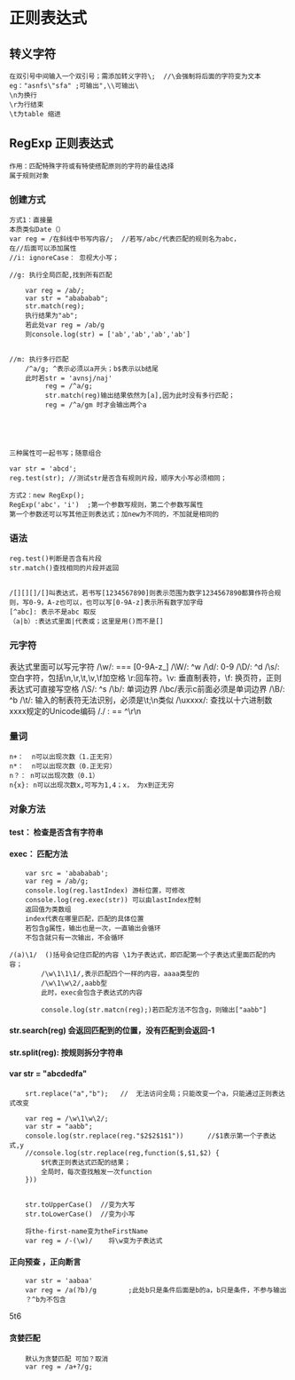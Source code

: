 # 正则表达式

## 转义字符
    在双引号中间输入一个双引号；需添加转义字符\;  //\会强制将后面的字符变为文本 eg："asnfs\"sfa" ;可输出",\\可输出\
    \n为换行
    \r为行结束
    \t为table 缩进

## RegExp  正则表达式
    作用：匹配特殊字符或有特使搭配原则的字符的最佳选择
    属于规则对象

### 创建方式
    方式1：直接量
    本质类似Date（）
    var reg = /在斜线中书写内容/;  //若写/abc/代表匹配的规则名为abc，
    在//后面可以添加属性
    //i: ignoreCase： 忽视大小写；

    //g: 执行全局匹配,找到所有匹配

        var reg = /ab/;
        var str = "abababab";
        str.match(reg);
        执行结果为"ab";
        若此处var reg = /ab/g
        则console.log(str) = ['ab','ab','ab','ab']


    //m: 执行多行匹配
        /^a/g; ^表示必须以a开头；b$表示以b结尾
        此时若str = 'avnsj/naj'
             reg = /^a/g;
             str.match(reg)输出结果依然为[a],因为此时没有多行匹配；
             reg = /^a/gm 时才会输出两个a





    三种属性可一起书写；随意组合

    var str = 'abcd';
    reg.test(str); //测试str是否含有规则片段，顺序大小写必须相同；

    方式2：new RegExp();
    RegExp('abc'，'i')  ;第一个参数写规则，第二个参数写属性
    第一个参数还可以写其他正则表达式；加new为不同的，不加就是相同的

### 语法
    reg.test()判断是否含有片段
    str.match()查找相同的片段并返回


    /[][][]/[]叫表达式，若书写[1234567890]则表示范围为数字1234567890都算作符合规则，写0-9，A-z也可以，也可以写[0-9A-z]表示所有数字加字母
    [^abc]: 表示不是abc 取反
    （a|b）:表达式里面|代表或；这里是用()而不是[]

### 元字符
表达式里面可以写元字符
    /\w/: ===  [0-9A-z_]
    /\W/: ^w
    /\d/: 0-9
    /\D/: ^d
    /\s/: 空白字符，包括\n,\r,\t,\v,\f加空格  \r:回车符。\v: 垂直制表符，\f: 换页符，正则表达式可直接写空格
    /\S/: ^s
    /\b/: 单词边界  /\bc/表示c前面必须是单词边界
    /\B/: ^b
    /\t/: 输入的制表符无法识别，必须是\t;\n类似
    /\uxxxx/: 查找以十六进制数xxxx规定的Unicode编码
    /./ : == ^\r\n

### 量词

    n+：  n可以出现次数（1.正无穷）
    n*：  n可以出现次数（0.正无穷）
    n？： n可以出现次数（0.1）
    n{x}: n可以出现次数x,可写为1,4；x， 为x到正无穷

### 对象方法
####    test： 检查是否含有字符串

####    exec： 匹配方法

        var src = 'abababab';
        var reg = /ab/g;
        console.log(reg.lastIndex) 游标位置，可修改
        console.log(reg.exec(str)) 可以由lastIndex控制
        返回值为类数组
        index代表在哪里匹配，匹配的具体位置
        若包含g属性，输出也是一次，一直输出会循环
        不包含就只有一次输出，不会循环

    /(a)\1/  ()括号会记住匹配的内容 \1为子表达式，即匹配第一个子表达式里面匹配的内容；
            /\w\1\1\1/,表示匹配四个一样的内容，aaaa类型的
            /\w\1\w\2/,aabb型
            此时，exec会包含子表达式的内容

            console.log(str.matcn(reg);)若匹配方法不包含g，则输出["aabb"]

    
####    str.search(reg) 会返回匹配到的位置，没有匹配到会返回-1

####    str.split(reg): 按规则拆分字符串

####    var str = "abcdedfa"
        srt.replace("a","b");   //  无法访问全局；只能改变一个a，只能通过正则表达式改变

        var reg = /\w\1\w\2/;
        var str = "aabb";
        console.log(str.replace(reg."$2$2$1$1"))      //$1表示第一个子表达式,y
        //console.log(str.replace(reg,function($,$1,$2) {
            $代表正则表达式匹配的结果；
            全局时，每次查找触发一次function
        }))


        str.toUpperCase()  //变为大写
        str.toLowerCase()  //变为小写

        将the-first-name变为theFirstName
        var reg = /-(\w)/    将\w变为子表达式

####    正向预查 ，正向断言
        var str = 'aabaa'
        var reg = /a(?b)/g        ;此处b只是条件后面是b的a，b只是条件，不参与输出
        ？^b为不包含
5t6
####    贪婪匹配
        默认为贪婪匹配 可加？取消
        var reg = /a+?/g;

    
    

